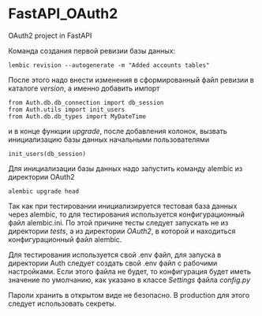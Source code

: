 # FastAPI_OAuth2
OAuth2 project in FastAPI

Команда создания первой ревизии базы данных:

``` lembic revision --autogenerate -m "Added accounts tables" ```

После этого надо внести изменения в сформированный файл ревизии в каталоге
*version*, а именно добавить импорт 
```
from Auth.db.db_connection import db_session
from Auth.utils import init_users
from Auth.db.db_types import MyDateTime
```
и в конце функции *upgrade*, после добавления колонок, вызвать инициализацию базы данных 
начальными пользователями

``` init_users(db_session) ```

Для инициализации базы данных надо запустить команду alembic из директории OAuth2

``` alembic upgrade head ```

Так как при тестировании инициализируется тестовая база данных через alembic, то для
тестирования используется конфигурационный файл alembic.ini. По этой причине 
тесты следует запускать не из директории *tests*, а из директории *OAuth2*, в которой
и находиться конфигурационный файл alembic.

Для тестирования используется свой .env файл, для запуска в директории Auth следует 
создать свой .env файл с рабочими настройками. Если этого файла не будет, то конфигурация 
будет иметь значение по умолчанию, как указано в классе *Settings* файла *config.py*

Пароли хранить в открытом виде не безопасно. В production для этого следует использовать секреты.
